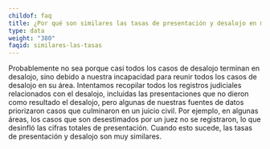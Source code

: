 ```yaml
---
childof: faq
title: ¿Por qué son similares las tasas de presentación y desalojo en mi área?
type: data
weight: "380"
faqid: similares-las-tasas
---
```

Probablemente no sea porque casi todos los casos de desalojo terminan en desalojo, sino debido a nuestra incapacidad para reunir todos los casos de desalojo en su área. Intentamos recopilar todos los registros judiciales relacionados con el desalojo, incluidas las presentaciones que no dieron como resultado el desalojo, pero algunas de nuestras fuentes de datos priorizaron casos que culminaron en un juicio civil. Por ejemplo, en algunas áreas, los casos que son desestimados por un juez no se registraron, lo que desinfló las cifras totales de presentación. Cuando esto sucede, las tasas de presentación y desalojo son muy similares.